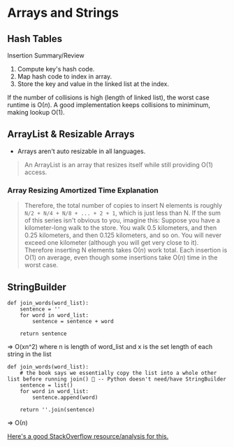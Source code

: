 # Arrays and Strings
## Hash Tables
Insertion Summary/Review
1. Compute key's hash code.
2. Map hash code to index in array.
3. Store the key and value in the linked list at the index.

If the number of collisions is high (length of linked list), the worst case runtime is O(_n_).
A good implementation keeps collisions to miniminum, making lookup O(1).

## ArrayList & Resizable Arrays
- Arrays aren't auto resizable in all languages.
> An ArrayList is an array that resizes itself while still providing O(1) access.

### Array Resizing Amortized Time Explanation
> Therefore, the total number of copies to insert N elements is roughly `N/2 + N/4 + N/8 + ... + 2 + 1`, which is just less than N.
> If the sum of this series isn't obvious to you, imagine this: Suppose you have a kilometer-long walk to the store.  You walk 0.5 kilometers, and then 0.25 kilometers, and then 0.125 kilometers, and so on.  You will never exceed one kilometer (although you will get very close to it).
> Therefore inserting N elements takes O(_n_) work total.  Each insertion is O(1) on average, even though some insertions take O(_n_) time in the worst case.

## StringBuilder
```
def join_words(word_list):
    sentence = ''
    for word in word_list:
        sentence = sentence + word
    
    return sentence
```
=> O(xn^2) where n is length of word_list and x is the set length of each string in the list
```
def join_words(word_list):
    # the book says we essentially copy the list into a whole other list before running join() 🤷 -- Python doesn't need/have StringBuilder
    sentence = list()
    for word in word_list:
        sentence.append(word)
    
    return ''.join(sentence)
```
=> O(_n_)

[Here's a good StackOverflow resource/analysis for this.](https://stackoverflow.com/questions/3055477/how-slow-is-pythons-string-concatenation-vs-str-join/3055541)

